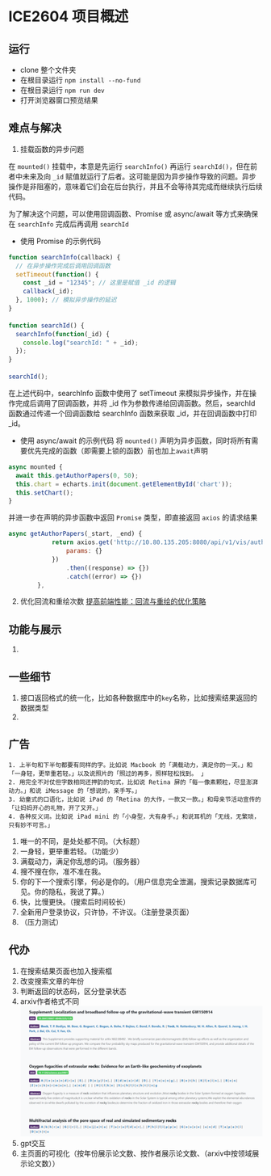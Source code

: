 # ICE2604 项目概述

## 运行

* clone 整个文件夹
* 在根目录运行 `npm install --no-fund`
* 在根目录运行 `npm run dev`
* 打开浏览器窗口预览结果

## 难点与解决

1. 挂载函数的异步问题

在 `mounted()` 挂载中，本意是先运行 `searchInfo()` 再运行 `searchId()`，但在前者中未来及向 `_id` 赋值就运行了后者。这可能是因为异步操作导致的问题。异步操作是非阻塞的，意味着它们会在后台执行，并且不会等待其完成而继续执行后续代码。

为了解决这个问题，可以使用回调函数、Promise 或 async/await 等方式来确保在 `searchInfo` 完成后再调用 `searchId`
* 使用 Promise 的示例代码
```js
function searchInfo(callback) {
  // 在异步操作完成后调用回调函数
  setTimeout(function() {
    const _id = "12345"; // 这里是赋值 _id 的逻辑
    callback(_id);
  }, 1000); // 模拟异步操作的延迟
}

function searchId() {
  searchInfo(function(_id) {
    console.log("searchId: " + _id);
  });
}

searchId();
```
在上述代码中，searchInfo 函数中使用了 setTimeout 来模拟异步操作，并在操作完成后调用了回调函数，并将 _id 作为参数传递给回调函数。然后，searchId 函数通过传递一个回调函数给 searchInfo 函数来获取 _id，并在回调函数中打印 _id。

* 使用 async/await 的示例代码
将 `mounted()` 声明为异步函数，同时将所有需要优先完成的函数（即需要上锁的函数）前也加上`await`声明
```js
async mounted {
  await this.getAuthorPapers(0, 50);
  this.chart = echarts.init(document.getElementById('chart'));
  this.setChart();
}
```
并进一步在声明的异步函数中返回 `Promise` 类型，即直接返回 `axios` 的请求结果
```js
async getAuthorPapers(_start, _end) {
            return axios.get('http://10.80.135.205:8080/api/v1/vis/author/papers', {
                params: {}
            })
                .then((response) => {})
                .catch((error) => {})
        },
```

2. 优化回流和重绘次数
[提高前端性能：回流与重绘的优化策略](https://juejin.cn/post/7281581471897387071)

## 功能与展示

1. 

## 一些细节

1. 接口返回格式的统一化，比如各种数据库中的`key`名称，比如搜索结果返回的数据类型
2. 

## 广告

```
1. 上半句和下半句都要有同样的字。比如说 Macbook 的「满载动力，满足你的一天。」和「一身轻，更举重若轻。」以及说照片的「照过的再多，照样轻松找到。 」
2. 用完全不对仗但字数相同还押韵的句式，比如说 Retina 屏的「每一像素颗粒，尽显澎湃动力。」和说 iMessage 的「想说的，亲手写。」
3. 幼童式的口语化，比如说 iPad 的「Retina 的大作，一款又一款。」和母亲节活动宣传的「让妈妈开心的礼物，开了又开。」
4. 各种反义词。比如说 iPad mini 的「小身型，大有身手。」和说耳机的「无线，无繁琐，只有妙不可言。」
```
1. 唯一的不同，是处处都不同。（大标题）
2. 一身轻，更举重若轻。（功能少）
3. 满载动力，满足你乱想的词。（服务器）
4. 搜不搜在你，准不准在我。
5. 你的下一个搜索引擎，何必是你的。（用户信息完全泄漏，搜索记录数据库可见。你的隐私，我说了算。）
6. 快，比慢更快。（搜索后时间较长）
7. 全新用户登录协议，只许协，不许议。（注册登录页面）
8. （压力测试）

## 代办

1. 在搜索结果页面也加入搜索框
2. 改变搜索文章的年份
3. 判断返回的状态码，区分登录状态
4. arxiv作者格式不同
    ![arxiv作者格式不同](todo-author_format.png)
5. gpt交互
6. 主页面的可视化（按年份展示论文数、按作者展示论文数、（arxiv中按领域展示论文数））
